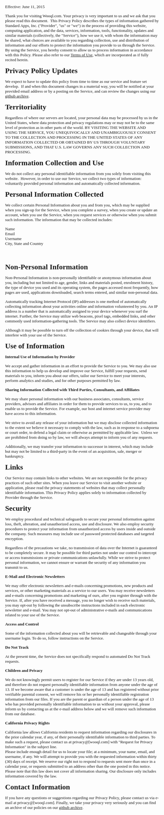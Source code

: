 <p class=MsoNormal><span style='font-size:10.0pt;font-family:Akkurat'>Effective:
June 11, 2015</span></p>

<p class=MsoNormal><span style='font-size:10.0pt;font-family:Akkurat'>Thank you
for visiting Wooql.com. Your privacy is very important to us and we ask that
you please read this document.&nbsp; This Privacy Policy describes the types of
information gathered by Standard Apps, Inc. ("Provider", "us" or "we") in the
process of providing this website, computing application, and the data,
services, information, tools, functionality, updates and similar materials
(collectively, the "Service"), how we use it, with whom the information may be
shared, what choices are available to you regarding collection, use and distribution
of information and our efforts to protect the information you provide to us
through the Service. By using the Service, you hereby consent to allow us to
process information in accordance with this Policy. Please also refer to our </span><a
href="http://wooql.com/terms-of-service/"><span style='font-size:10.0pt;
font-family:Akkurat'>Terms of Use</span></a><span style='font-size:10.0pt;
font-family:Akkurat'>, which are incorporated as if fully recited herein.</span></p>

<p class=MsoNormal><b><span style='font-size:18.0pt;font-family:Akkurat'>Privacy
Policy Updates</span></b></p>

<p class=MsoNormal><span style='font-size:10.0pt;font-family:Akkurat'>We expect
to have to update this policy from time to time as our service and feature set
develop.&nbsp; If and when this document changes in a material way, you will be
notified at your provided email address or by a posting on the Service, and can
review the changes using our </span><a
href="https://github.com/StandardApps/Privacy"><span style='font-size:
10.0pt;font-family:Akkurat'>github archive</span></a><span style='font-size:
10.0pt;font-family:Akkurat'>.</span></p>

<p class=MsoNormal><b><span style='font-size:18.0pt;font-family:Akkurat'>Territoriality</span></b></p>

<p class=MsoNormal><span style='font-size:10.0pt;font-family:Akkurat'>Regardless
of where our servers are located, your personal data may be processed by us in
the United States, where data protection and privacy regulations may or may not
be to the same level of protection as in other parts of the world. BY VISITING
THE WEBSITE AND USING THE SERVICE, YOU UNEQUIVOCALLY AND UNAMBIGUOUSLY CONSENT
TO THE COLLECTION AND PROCESSING IN THE UNITED STATES OF ANY INFORMATION
COLLECTED OR OBTAINED BY US THROUGH VOLUNTARY SUBMISSIONS, AND THAT U.S. LAW
GOVERNS ANY SUCH COLLECTION AND PROCESSING.</span></p>

<p class=MsoNormal><b><span style='font-size:18.0pt;font-family:Akkurat'>Information
Collection and Use</span></b></p>

<p class=MsoNormal><span style='font-size:10.0pt;font-family:Akkurat'>We do not
collect any personal identifiable information from you solely from visiting
this website.&nbsp; However, in order to use our Service, we collect two types
of information: voluntarily provided personal information and automatically
collected information.</span></p>

<p class=MsoNormal><b><span style='font-size:18.0pt;font-family:Akkurat'>Personal
Information Collected</span></b></p>

<p class=MsoNormal><span style='font-size:10.0pt;font-family:Akkurat'>We
collect certain Personal Information about you and from you, which may be
supplied when you sign-up for the Service, when you complete a survey, when you
create or update an account, when you use the Service, when you request
services or otherwise when you submit such information. The information that
may be collected includes:</span></p>

<p class=MsoNormal><span style='font-size:10.0pt;font-family:Akkurat'>Name<br>
Email<br>
Username<br>
City, State and Country</span></p>

<p class=MsoNormal><b><span style='font-size:18.0pt;font-family:Akkurat'>&nbsp;</span></b></p>

<p class=MsoNormal><b><span style='font-size:18.0pt;font-family:Akkurat'>Non-Personal
Information</span></b></p>

<p class=MsoNormal><span style='font-size:10.0pt;font-family:Akkurat'>Non-Personal
Information is non-personally identifiable or anonymous information about you,
including but not limited to age, gender, links and materials posted, enrolment
history, the type of device you used and its operating system, the pages
accessed most frequently, how pages are used, applications downloaded, search
terms entered, and similar non-personal data.</span></p>

<p class=MsoNormal><span style='font-size:10.0pt;font-family:Akkurat'>Automatically
tracking Internet Protocol (IP) addresses is one method of automatically
collecting information about your activities online and information volunteered
by you. An IP address is a number that is automatically assigned to your device
whenever you surf the internet. Further, the Service may utilize web beacons,
pixel tags, embedded links, and other commonly used information-gathering
tools. The Service may also collect device identifiers.</span></p>

<p class=MsoNormal><span style='font-size:10.0pt;font-family:Akkurat'>Although
it may be possible to turn off the collection of cookies through your device,
that will interfere with your use of the Service.</span></p>

<p class=MsoNormal><b><span style='font-size:18.0pt;font-family:Akkurat'>Use of
Information</span></b></p>

<p class=MsoNormal><b><span style='font-size:10.0pt;font-family:Akkurat'>Internal
Use of Information by Provider</span></b></p>

<p class=MsoNormal><span style='font-size:10.0pt;font-family:Akkurat'>We accept
and gather information in an effort to provide the Service to you. We may also
use this information to help us develop and improve our Service, fulfill your
requests, send materials to you, inform you about our offers, tailor our
Service to meet your interests, perform analytics and studies, and for other purposes
permitted by law.</span></p>

<p class=MsoNormal><b><span style='font-size:10.0pt;font-family:Akkurat'>Sharing
Information Collected with Third Parties, Consultants, and Affiliates</span></b></p>

<p class=MsoNormal><span style='font-size:10.0pt;font-family:Akkurat'>We may
share personal information with our business associates, consultants, service
providers, advisors and affiliates in order for them to provide services to us,
to you, and to enable us to provide the Service. For example, our host and
internet service provider may have access to this information.</span></p>

<p class=MsoNormal><span style='font-size:10.0pt;font-family:Akkurat'>We strive
to avoid any release of your information but we may disclose collected
information to the extent we believe it necessary to comply with the law, such
as in response to a subpoena or court order, to defend a legal claim or
otherwise as permitted by applicable law. &nbsp;Unless we are prohibited from
doing so by law, we will always attempt to inform you of any requests.</span></p>

<p class=MsoNormal><span style='font-size:10.0pt;font-family:Akkurat'>Additionally,
we may transfer your information to successor in interest, which may include
but may not be limited to a third-party in the event of an acquisition, sale,
merger or bankruptcy.</span></p>

<p class=MsoNormal><b><span style='font-size:18.0pt;font-family:Akkurat'>Links</span></b></p>

<p class=MsoNormal><span style='font-size:10.0pt;font-family:Akkurat'>Our
Service may contain links to other websites. We are not responsible for the
privacy practices of such other sites. When you leave our Service to visit
another website or application, please read the privacy statements of websites
that may collect personally identifiable information. This Privacy Policy
applies solely to information collected by Provider through the Service.</span></p>

<p class=MsoNormal><b><span style='font-size:18.0pt;font-family:Akkurat'>Security</span></b></p>

<p class=MsoNormal><span style='font-size:10.0pt;font-family:Akkurat'>We employ
procedural and technical safeguards to secure your personal information against
loss, theft, alteration, and unauthorized access, use and disclosure. We also
employ security procedures to protect your information from unauthorized access
by users inside and outside the company. Such measures may include use of
password protected databases and targeted encryption.</span></p>

<p class=MsoNormal><span style='font-size:10.0pt;font-family:Akkurat'>Regardless
of the precautions we take, no transmission of data over the Internet is
guaranteed to be completely secure. It may be possible for third parties not
under our control to intercept or access transmissions or private
communications unlawfully. While we strive to protect personal information, we
cannot ensure or warrant the security of any information you transmit to us.</span></p>

<p class=MsoNormal><b><span style='font-size:10.0pt;font-family:Akkurat'>E-Mail
and Electronic Newsletters</span></b></p>

<p class=MsoNormal><span style='font-size:10.0pt;font-family:Akkurat'>We may
offer electronic newsletters and e-mails concerning promotions, new products
and services, or other marketing materials as a service to our users. You may
receive newsletters and e-mails concerning promotions and marketing of ours,
after you register through with the Service. If, after you have received a
message, you no longer wish to receive such materials, you may opt-out by
following the unsubscribe instructions included in each electronic newsletter
and e-mail. You may not opt-out of administrative e-mails and communications
related to your use of the Service.</span></p>

<p class=MsoNormal><b><span style='font-size:10.0pt;font-family:Akkurat'>Access
and Control</span></b></p>

<p class=MsoNormal><span style='font-size:10.0pt;font-family:Akkurat'>Some of
the information collected about you will be retrievable and changeable through
your username login. To do so, follow instructions on the Service.</span></p>

<p class=MsoNormal><b><span style='font-size:10.0pt;font-family:Akkurat'>Do Not
Track</span></b></p>

<p class=MsoNormal><span style='font-size:10.0pt;font-family:Akkurat'>At the
present time, the Service does not specifically respond to automated Do Not
Track requests.</span></p>

<p class=MsoNormal><b><span style='font-size:10.0pt;font-family:Akkurat'>Children
and Privacy</span></b></p>

<p class=MsoNormal><span style='font-size:10.0pt;font-family:Akkurat'>We do not
knowingly permit users to register for our Service if they are under 13 years
old, and therefore do not request personally identifiable information from
anyone under the age of 13. If we become aware that a customer is under the age
of 13 and has registered without prior verifiable parental consent, we will
remove his or her personally identifiable registration information from our
files. If you are the parent or guardian of a person under the age of 13 who
has provided personally identifiable information to us without your approval,
please inform us by contacting us at the e-mail address below and we will remove
such information from our database.</span></p>

<p class=MsoNormal><b><span style='font-size:10.0pt;font-family:Akkurat'>California
Privacy Rights</span></b></p>

<p class=MsoNormal><span style='font-size:10.0pt;font-family:Akkurat'>California
law allows California residents to request information regarding our
disclosures in the prior calendar year, if any, of their personally
identifiable information to third parties. To make such a request, please
contact us at privacy@[wooql.com] with "Request for Privacy Information" in the
subject line.<br>
Please include enough detail for us to locate your file; at a minimum, your
name, email, and username, if any. We will attempt to provide you with the
requested information within thirty (30) days of receipt. We reserve our right
not to respond to requests sent more than once in a calendar year, or requests
submitted to an address other than the one posted in this notice. Please note
that this law does not cover all information sharing. Our disclosure only
includes information covered by the law.</span></p>

<p class=MsoNormal><b><span style='font-size:18.0pt;font-family:Akkurat'>Contact
Information</span></b></p>

<p class=MsoNormal><span style='font-size:10.0pt;font-family:Akkurat'>If you
have any questions or suggestions regarding our Privacy Policy, please contact
us via e-mail at privacy@[wooql.com]. Finally, we take your privacy very
seriously and you can find an archive of our policies on our </span><a
href="https://github.com/StandardApps/Privacy"><span style='font-size:
10.0pt;font-family:Akkurat'>github archive</span></a><span style='font-size:
10.0pt;font-family:Akkurat'>.</span></p>

<p class=MsoNormal><span style='font-family:Akkurat'>&nbsp;</span></p>
